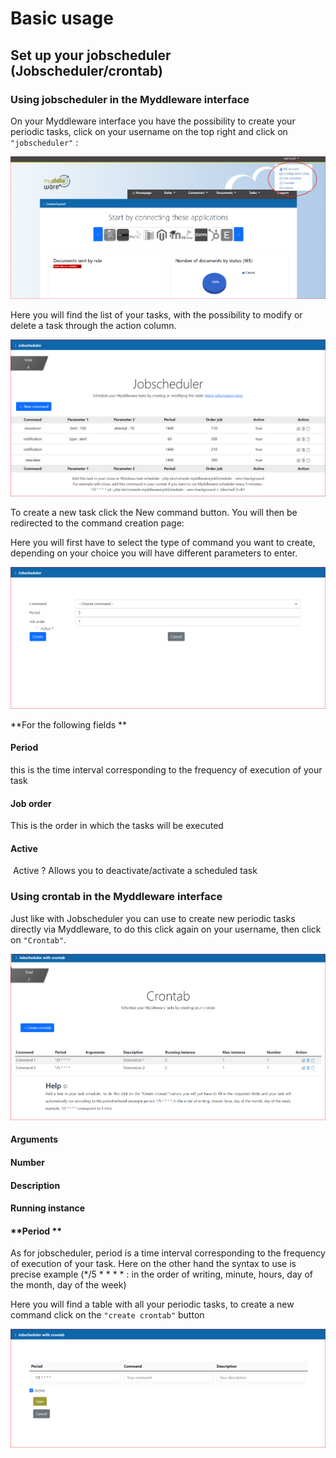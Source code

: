 # Basic usage

## Set up your jobscheduler (Jobscheduler/crontab)

### Using jobscheduler in the Myddleware interface

On your Myddleware interface you have the possibility to create your periodic tasks, click on your username on the top right and click on ```"jobscheduler"``` :  

![Jobscheduler 1](images/basic_usage/jobscheduler_1.png)

Here you will find the list of your tasks, with the possibility to modify or delete a task through the action column. 

![Jobscheduler 1](images/basic_usage/jobscheduler_2.png)

To create a new task click the New command button. You will then be redirected to the command creation page:  

Here you will first have to select the type of command you want to create, depending on your choice you will have different parameters to enter.

![Jobscheduler 1](images/basic_usage/jobscheduler_create.png)

**For the following fields **

<!-- tabs:start -->
#### **Period**

this is the time interval corresponding to the frequency of execution of your task 

#### **Job order**

This is the order in which the tasks will be executed

#### **Active**

 Active ? Allows you to deactivate/activate a scheduled task

<!-- tabs:end -->


### Using crontab in the Myddleware interface

Just like with Jobscheduler you can use to create new periodic tasks directly via Myddleware, to do this click again on your username, then click on ```"Crontab"```.

![Crontab list](images/basic_usage/crontan_list.PNG)

<!-- tabs:start -->
#### **Arguments**

#### **Number**

#### **Description**

#### **Running instance**

#### **Period **

 As for jobscheduler, period is a time interval corresponding to the frequency of execution of your task. Here on the other hand the syntax to use is precise example (*/5 * * * * : in the order of writing, minute, hours, day of the month, day of the week)

<!-- tabs:end -->

Here you will find a table with all your periodic tasks, to create a new command click on the ```"create crontab"``` button

![Crontab list](images/basic_usage/create_crontab.PNG)